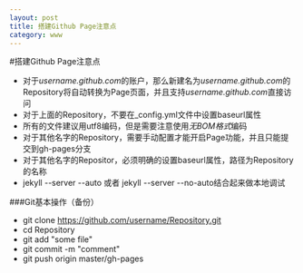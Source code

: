 ```yaml
---
layout: post
title: 搭建Github Page注意点
category: www
---
```

#搭建Github Page注意点


* 对于*username.github.com*的账户，那么新建名为*username.github.com*的Repository将自动转换为Page页面，并且支持*username.github.com*直接访问
* 对于上面的Repository，不要在_config.yml文件中设置baseurl属性
* 所有的文件建议用utf8编码，但是需要注意使用*无BOM格式*编码
* 对于其他名字的Repository，需要手动配置才能开启Page功能，并且只能提交到gh-pages分支
* 对于其他名字的Repositor，必须明确的设置baseurl属性，路径为Repository的名称
* jekyll --server --auto 或者 jekyll --server --no-auto结合起来做本地调试

###Git基本操作（备份）
* git clone https://github.com/username/Repository.git
* cd Repository
* git add "some file"
* git commit -m "comment"
* git push origin master/gh-pages